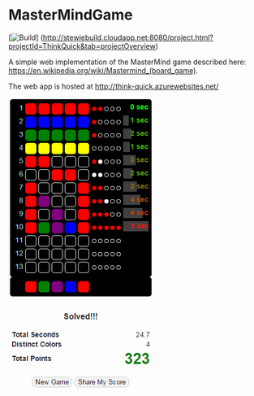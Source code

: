 MasterMindGame
==============

[![Build](http://stewiebuild.cloudapp.net:8080/app/rest/builds/buildType:ThinkQuick_Build/statusIcon.svg)]
(http://stewiebuild.cloudapp.net:8080/project.html?projectId=ThinkQuick&tab=projectOverview)

A simple web implementation of the MasterMind game described here: https://en.wikipedia.org/wiki/Mastermind_(board_game).

The web app is hosted at http://think-quick.azurewebsites.net/

![Example Screen Shot](https://github.com/stewie1570/MasterMindGame/blob/master/screen%20shot.png?raw=true)
